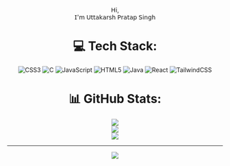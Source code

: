 
<div align="center">

𝖧𝗂, <br>𝖨'𝗆 𝖴𝗍𝗍𝖺𝗄𝖺𝗋𝗌𝗁 𝖯𝗋𝖺𝗍𝖺𝗉 𝖲𝗂𝗇𝗀𝗁



# 💻 Tech Stack:
![CSS3](https://img.shields.io/badge/css3-%231572B6.svg?style=for-the-badge&logo=css3&logoColor=white) ![C](https://img.shields.io/badge/c-%2300599C.svg?style=for-the-badge&logo=c&logoColor=white) ![JavaScript](https://img.shields.io/badge/javascript-%23323330.svg?style=for-the-badge&logo=javascript&logoColor=%23F7DF1E) ![HTML5](https://img.shields.io/badge/html5-%23E34F26.svg?style=for-the-badge&logo=html5&logoColor=white) ![Java](https://img.shields.io/badge/java-%23ED8B00.svg?style=for-the-badge&logo=openjdk&logoColor=white) ![React](https://img.shields.io/badge/react-%2320232a.svg?style=for-the-badge&logo=react&logoColor=%2361DAFB) ![TailwindCSS](https://img.shields.io/badge/tailwindcss-%2338B2AC.svg?style=for-the-badge&logo=tailwind-css&logoColor=white)
# 📊 GitHub Stats:
![](https://github-readme-stats.vercel.app/api?username=UTTAKARSH-PRATAP-SINGH&theme=github_dark&hide_border=false&include_all_commits=false&count_private=false)<br/>
![](https://github-readme-streak-stats.herokuapp.com/?user=UTTAKARSH-PRATAP-SINGH&theme=github_dark&hide_border=false)<br/>
![](https://github-readme-stats.vercel.app/api/top-langs/?username=UTTAKARSH-PRATAP-SINGH&theme=github_dark&hide_border=false&include_all_commits=false&count_private=false&layout=compact)

---
[![](https://visitcount.itsvg.in/api?id=UTTAKARSH-PRATAP-SINGH&icon=0&color=0)](https://visitcount.itsvg.in)

<!-- Proudly created with GPRM ( https://gprm.itsvg.in ) -->
</div>
